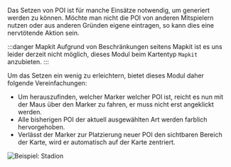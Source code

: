Das Setzen von POI ist für manche Einsätze notwendig, um generiert werden zu können. Möchte man nicht die POI von anderen Mitspielern nutzen oder aus anderen Gründen eigene eintragen, so kann dies eine nervtötende Aktion sein.

:::danger Mapkit
Aufgrund von Beschränkungen seitens Mapkit ist es uns leider derzeit nicht möglich, dieses Modul beim Kartentyp `Mapkit` anzubieten.
:::

Um das Setzen ein wenig zu erleichtern, bietet dieses Modul daher folgende Vereinfachungen:
* Um herauszufinden, welcher Marker welcher POI ist, reicht es nun mit der Maus über den Marker zu fahren, er muss nicht erst angeklickt werden.
* Alle bisherigen POI der aktuell ausgewählten Art werden farblich hervorgehoben.
* Verlässt der Marker zur Platzierung neuer POI den sichtbaren Bereich der Karte, wird er automatisch auf der Karte zentriert.

![Beispiel: Stadion](/docs/assets/enhancedPOI/img/de_DE.png)
